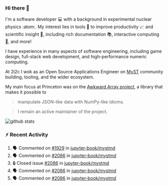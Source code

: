 ### Hi there 👋 

I'm a software developer 💻 with a background in experimental nuclear physics :atom:. My interest lies in tools :wrench: to improve productivity :chart_with_upwards_trend: and scientific insight :telescope:, including rich documentation 📚, interactive computing 🧮, and more! 

I have experience in many aspects of software engineering, including game design, full-stack web development, and high-performance numeric computing. 

At 2i2c I wok as an Open Source Applications Engineer on [MyST](https://github.com/jupyter-book/mystmd) community building, tooling, and the wider ecosystem. 

My main focus at Princeton was on the [Awkward Array project](awkward-array.org/), a library that makes it possible to 
> manipulate JSON-like data with NumPy-like idioms.

> I remain an active maintainer of the project. 

![github stats](https://github-readme-stats.vercel.app/api?username=agoose77&show_icons=true&hide_rank=true&hide_title=true&bg_color=30,e76445,904e95&text_color=efe3ec&icon_color=efe3ec)
<!--
**agoose77/agoose77** is a ✨ _special_ ✨ repository because its `README.md` (this file) appears on your GitHub profile.

Here are some ideas to get you started:

- 🔭 I’m currently working on ...
- 🌱 I’m currently learning ...
- 👯 I’m looking to collaborate on ...
- 🤔 I’m looking for help with ...
- 💬 Ask me about ...
- 📫 How to reach me: ...
- 😄 Pronouns: ...
- ⚡ Fun fact: ...
-->

### :zap: Recent Activity

<!--START_SECTION:activity-->
1. 🗣 Commented on [#1929](https://github.com/jupyter-book/mystmd/issues/1929#issuecomment-2950004699) in [jupyter-book/mystmd](https://github.com/jupyter-book/mystmd)
2. 🗣 Commented on [#2086](https://github.com/jupyter-book/mystmd/issues/2086#issuecomment-2949963124) in [jupyter-book/mystmd](https://github.com/jupyter-book/mystmd)
3. 🔒 Closed issue [#2086](https://github.com/jupyter-book/mystmd/issues/2086) in [jupyter-book/mystmd](https://github.com/jupyter-book/mystmd)
4. 🗣 Commented on [#2086](https://github.com/jupyter-book/mystmd/issues/2086#issuecomment-2949954968) in [jupyter-book/mystmd](https://github.com/jupyter-book/mystmd)
5. 🗣 Commented on [#2086](https://github.com/jupyter-book/mystmd/issues/2086#issuecomment-2949848344) in [jupyter-book/mystmd](https://github.com/jupyter-book/mystmd)
<!--END_SECTION:activity-->
